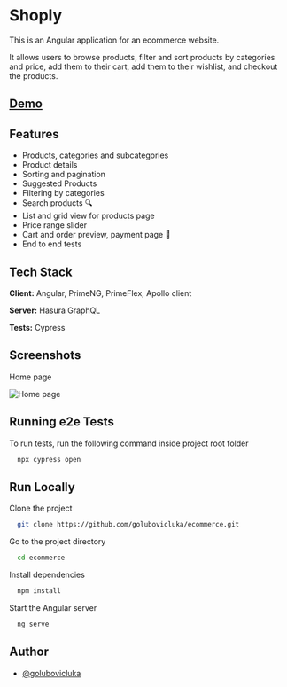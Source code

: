 
# Shoply

This is an Angular application for an ecommerce website. 

It allows users to browse products, filter and sort products by categories and price, add them to their cart, add them to their wishlist, and checkout the products.






## [Demo](https://master--ecommerce-app-angular.netlify.app)


## Features

- Products, categories and subcategories 
- Product details
- Sorting and pagination
- Suggested Products
- Filtering by categories 
- Search products 🔍
- List and grid view for products page 
- Price range slider 
- Cart and order preview, payment page 🛒
- End to end tests




## Tech Stack

**Client:** Angular, PrimeNG, PrimeFlex, Apollo client

**Server:** Hasura GraphQL

**Tests:** Cypress


## Screenshots

Home page

![Home page](https://d3dehtdmp2rwcw.cloudfront.net/ms_584985/qEJqjhszWZoSTFzCsgMCGFkJXOpCBE/Monosnap%2BWebshop%2B2023-06-10%2B10-37-59.png?Expires=1686387600&Signature=DtaqSsrfNdnvnOnOdQ-yvTo9je22ReLDLUQvBB0ZaJx1wcLl26Ng8HWHnvjWOxVy78PaKXdLc-p3FK8mkc-YbLatO-wxPYiJ8C8KdU8BW-XP4sA7bVM2MkJnNTy38FQbQl~lUjhrCMwCeWTdQtGor6l5H7vzZ~Jg~95UCJixRLnOsXW9xSqRgqsZJQbXNNIaQhcRO45ZfbcfM0WZ6tEo2BUlM8h2MsRXNZgJjl8txjl5l2CFCaKvw06rOuOz4eFLUgEJy3ABLz4ZtPOtUYbWP4LcAB~9xnKrZ6lbAAM5g5h42ARC53AX5lGtmqQOS1~cxR0RTTRwhSBxmqj858HB0w__&Key-Pair-Id=APKAJBCGYQYURKHBGCOA)

## Running e2e Tests

To run tests, run the following command inside project root folder

```bash
  npx cypress open
```


## Run Locally

Clone the project

```bash
  git clone https://github.com/golubovicluka/ecommerce.git
```

Go to the project directory

```bash
  cd ecommerce
```

Install dependencies

```bash
  npm install
```

Start the Angular server

```bash
  ng serve
```


## Author

- [@golubovicluka](https://github.com/golubovicluka)


